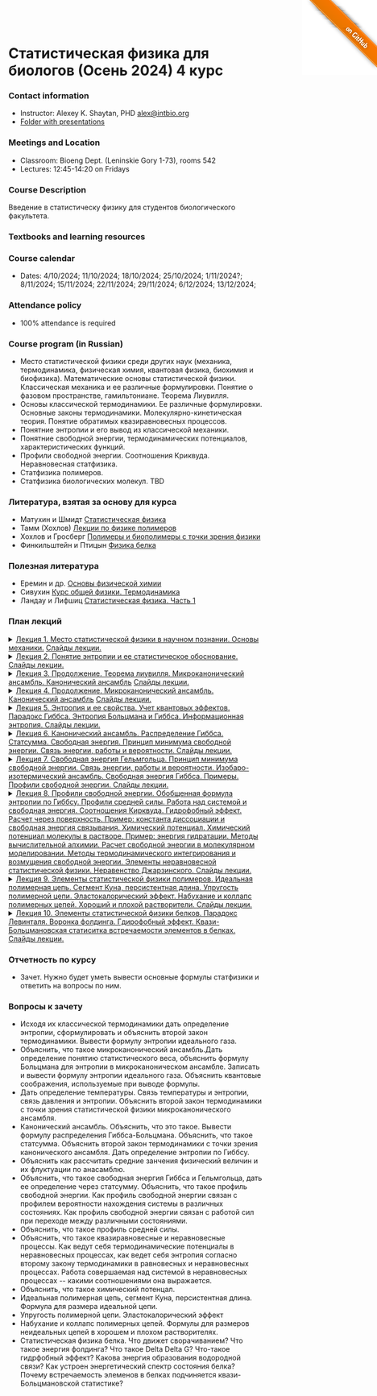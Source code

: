 <a href="https://github.com/intbio/statphys_2024/blob/main/index.md"><img style="position: absolute; top: 0; right: 0; border: 0;" src="gitimg.png" alt="To GitHub"></a>
# Статистическая физика для биологов (Осень 2024) 4 курс 

### Contact information 
- Instructor: Alexey K. Shaytan, PHD alex@intbio.org
- [Folder with presentations]()

### Meetings and Location
- Classroom: Bioeng Dept. (Leninskie Gory 1-73), rooms 542
- Lectures: 12:45-14:20 on Fridays


### Course Description
Введение в статистическу физику для студентов биологического факультета. 
 
### Textbooks and learning resources

### Course calendar
- Dates: 4/10/2024; 11/10/2024; 18/10/2024; 25/10/2024; 1/11/2024?; 8/11/2024; 15/11/2024; 22/11/2024; 29/11/2024; 6/12/2024; 13/12/2024;

### Attendance policy
- 100% attendance is required



### Course program (in Russian)

- Место статистической физики среди других наук (механика, термодинамика, физическая химия, квантовая физика, биохимия и биофизика). Математические основы статистической физики. Классическая механика и ее различные формулировки. Понятие о фазовом пространстве, гамильтониане. Теорема Лиувилля.
- Основы классической термодинамики. Ее различные формулировки. Основные законы термодинамики. Молекулярно-кинетическая теория. Понятие обратимых квазиравновесных процессов.
- Понятние энтропии и его вывод из классической механики.
- Понятние свободной энергии, термодинамических потенциалов, характеристических функций.
- Профили свободной энергии. Соотношения Криквуда. Неравновесная статфизика.
- Статфизика полимеров.
- Статфизика биологических молекул.
TBD

### Литература, взятая за основу для курса
- Матухин и Шмидт [Статистическая физика](https://lib.kgeu.ru/irbis64r_15/scan/188эл.pdf)
- Тамм (Хохлов) [Лекции по физике полимеров](https://teach-in.ru/file/synopsis/pdf/polymer-physics-M.pdf)
- Хохлов и Гросберг [Полимеры и биополимеры с точки зрения физики](https://www.labirint.ru/books/487320/)
- Финкильштейн и Птицын [Физика белка](https://mol.bio.msu.ru/res/DOC61/2012_Book_fizika_belka.pdf)

### Полезная литература
- Еремин и др. [Основы физической химии](https://studizba.com/show/1134485-1-vv-eremin-ia-uspenskaya-si-kargov-ne.html)
- Сивухин [Курс общей физики. Термодинамика](http://dec1.sinp.msu.ru/~panov/LibBooks/SIVUKHIN/Sivuhin_D.V._Kurs_obwej_fiziki._Tom_2-arpg75zl9bj.pdf)
- Ландау и Лифшиц [Статистическая физика. Часть 1](https://ftfsite.ru/wp-content/files/landau_statfiz_4.2.pdf)

### План лекций

<details><summary><ins>Лекция 1. Место статистической физики в научном познании. Основы механики.</ins> 
<a href="https://www.dropbox.com/scl/fi/wn5dp105p4pzim8j6k7wq/Lecture1.ppt?rlkey=9xedwjx2h1hp9xc5bbir1w2hp&dl=0">Слайды лекции.</a> </summary>
<br>
</details>

<details><summary><ins>Лекция 2. Понятие энтропии и ее статистическое обоснование.</ins> 
<a href="https://www.dropbox.com/scl/fi/l6eg48xbdwhrnovkgivbo/Lecture2.ppt?rlkey=9dd9e5d5dy2n5mqvfdxv2ob6d&dl=0">Слайды лекции.</a> </summary>
<br>
</details>

<details><summary><ins>Лекция 3. Продолжение. Теорема лиувилля. Микроканонический ансамбль. Канонический ансамбль</ins> 
<a href="https://www.dropbox.com/scl/fi/0taqj8fzjwsnh7h93pw0l/Lecture3.ppt?rlkey=cb8lyj2btdab7g37a23zvfkok&dl=0">Слайды лекции.</a> </summary>
<br>
</details>

<details><summary><ins>Лекция 4. Продолжение. Микроканонический ансамбль. Канонический ансамбль</ins> 
<a href="https://www.dropbox.com/scl/fi/sumqtav3dp2ebcu1jqjp6/Lecture4.ppt?rlkey=vie0b8yqw7kgsi2whh9gdz3d7&dl=0">Слайды лекции.</a> </summary>
<br>
</details>

 <details><summary><ins>Лекция 5. Энтропия и ее свойства. Учет квантовых эффектов.  Парадокс Гиббса. Энтропия Больцмана и Гиббса. Информационная энтропия.
</ins> 
<a href="https://www.dropbox.com/scl/fi/1fr8a3t197yeb56dggqct/Lecture5.ppt?rlkey=0k4recfb3ee2vanq4m38bsea4&dl=0">Слайды лекции.</a> </summary>
<br>
</details>

 <details><summary><ins>Лекция 6. Канонический ансамбль. Распределение Гиббса. Статсумма. Свободная энергия. Принцип минимума свободной энергии. Связь энергии, работы и вероятности.
</ins> 
<a href="https://www.dropbox.com/scl/fi/htj506ptuewh2s6kf8f9y/Lecture6.ppt?rlkey=d4nroe4itn0w6tbc3yre5g0nh&dl=0">Слайды лекции.</a> </summary>
<br>
</details>

 <details><summary><ins>Лекция 7. Свободная энергия Гельмгольца. Принцип минимума свободной энергии. Связь энергии, работы и вероятности. Изобаро-изотермический ансамбль. Свободная энергия Гиббса. Примеры. Профили свободной энергии. 

</ins> 
<a href="https://www.dropbox.com/scl/fi/7qwp00g6j9u3ccrukdt2k/Lecture7.ppt?rlkey=jwstczxhh86kto4vblxcrf1v4&dl=0">Слайды лекции.</a> </summary>
<br>
</details>


 <details><summary><ins>Лекция 8. Профили свободной энергии. Обобщенная формула энтропии по Гиббсу. Профили средней силы. Работа над системой и свободная энергия.  Соотношения Кирквуда. Гидрофобный эффект. Расчет через поверхность. Пример: константа диссоциации и свободная энергия связывания. Химический потенциал. Химический потенциал молекулы в растворе. Пример: энергия гидратации. Методы вычислительной алхимии. Расчет свободной энергии в молекулярном моделировании. Методы термодинамического интегрирования и возмущения свободной энергии. Элементы неравновесной статистической физики. Неравенство Джарзинского.
</ins> 
<a href="">Слайды лекции.</a> </summary>
<br>
</details>

 <details><summary><ins>Лекция 9. Элементы статистической физики полимеров. Идеальная полимерная цепь. Сегмент Куна, персистентная длина. Упругость полимерной цепи. Эластокалорический эффект. Набухание и коллапс полимерных цепей. Хороший и плохой растворители.
</ins> 
<a href="">Слайды лекции.</a> </summary>
<br>
</details>

 <details><summary><ins>Лекция 10. Элементы статистической физики белков. Парадокс Левинталя. Воронка фолдинга. Гдирофобный эффект. Квази-Больцмановская статиситка встречаемости элементов в белках.
</ins> 
<a href="">Слайды лекции.</a> </summary>
<br>
</details>

 ### Отчетность по курсу
 - Зачет. Нужно будет уметь вывести основные формулы статфизики и ответить на вопросы по ним.

### Вопросы к зачету
- Исходя их классической термодинамики дать определение энтропии, сформулировать и объяснить второй закон термодинамики. Вывести формулу энтропии идеального газа.
- Объяснить, что такое микроканонический ансамбль.Дать определение понятию статистического веса, объяснить формулу Больцмана для энтропии в микроканоническом ансамбле. Записать и вывести формулу энтропии идеального газа. Объяснить квантовые соображения, используемые при выводе формулы.
- Дать определение температуры. Связь температуры и энтропии, связь давления и энтропии. Объяснить второй закон термодинамики с точки зрения статистической физики микроканонического ансамбля.
- Канонический ансамбль. Объяснить, что это такое. Вывести формулу распределения Гиббса-Больцмана. Объяснить, что такое статсумма. Объяснить второй закон термодинамики с точки зрения канонического ансамбля. Дать определение энтропии по Гиббсу.
- Объяснить как рассчитать средние занчения физический величин и их флуктуации по анасамблю.
- Объяснить, что такое свободная энергия Гиббса и Гельмгольца, дать ее определение через статсумму. Объяснить, что такое профиль свободной энергии. Как профиль свободной энергии связан с профилем вероятности нахождения системы в различных состояниях. Как профиль свободной энергии связан с работой сил при переходе между различными состояниями.
- Объяснить, что такое профиль средней силы.
- Объяснить, что такое квазиравновесные и неравновесные процессы. Как ведут себя термодинамические потенциалы в неравновесных процессах, как ведет себя энтропия согласно второму закону термодинамики в равновесных и неравновесных процессах. Работа совершаемая над системой в неравновесных процессах -- какими соотношениями она выражается.
- Объяснить, что такое химический потенцал.
- Идеальная полимерная цепь, сегмент Куна, персистентная длина. Формула для размера идеальной цепи.
-  Упругость полимерной цепи. Эластокалорический эффект
-  Набухание и коллапс полимерных цепей. Формулы для размеров неидеальных цепей в хорошем и плохом растворителях.
-  Статистическая физика белка. Что движет сворачиванием? Что такое энергия фолдинга? Что такое Delta Delta G? Что-такое гидрфобный эффект? Какова энергия образования водородной связи? Как устроен энергетический спектр состояния белка? Почему встречаемость элеменов в белках подчиняется квази-Больцмановской статистике?
